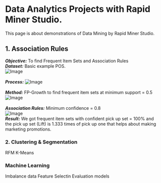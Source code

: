 # Data Analytics Projects with Rapid Miner Studio.
This page is about demonstrations of Data Mining by Rapid Miner Studio.<br />
## 1. Association Rules
***Objective:*** To find Frequent Item Sets and Association Rules<br />
***Dataset:*** Basic example POS.<br />
![Image](https://github.com/Pakkawatk/portfolio/blob/gh-pages/img/rap_asso1.PNG?raw=true)<br /><br />
***Process:***
![Image](https://github.com/Pakkawatk/portfolio/blob/gh-pages/img/rap_asso2.PNG?raw=true)<br /><br />
***Method:*** FP-Growth to find frequent item sets at minimum support = 0.5<br />
![Image](https://github.com/Pakkawatk/portfolio/blob/gh-pages/img/rap_asso3.PNG?raw=true)<br /><br />
***Association Rules:*** Minimum confidence = 0.8<br /> 
![Image](https://github.com/Pakkawatk/portfolio/blob/gh-pages/img/rap_asso4.PNG?raw=true)<br />
***Result:*** We got frequent item sets with confident pick up set = 100% and the pick up set (Lift) is 1.333 times  of pick up one that helps about making marketing promotions.<br />
### 2. Clustering & Segmentation
RFM
K-Means

### Machine Learning

Imbalance data
Feature Selectin
Evaluation models
